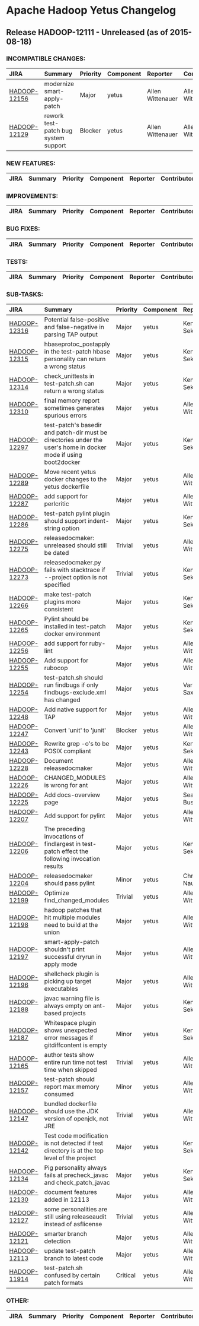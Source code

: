 
<!---
# Licensed to the Apache Software Foundation (ASF) under one
# or more contributor license agreements.  See the NOTICE file
# distributed with this work for additional information
# regarding copyright ownership.  The ASF licenses this file
# to you under the Apache License, Version 2.0 (the
# "License"); you may not use this file except in compliance
# with the License.  You may obtain a copy of the License at
#
#     http://www.apache.org/licenses/LICENSE-2.0
#
# Unless required by applicable law or agreed to in writing, software
# distributed under the License is distributed on an "AS IS" BASIS,
# WITHOUT WARRANTIES OR CONDITIONS OF ANY KIND, either express or implied.
# See the License for the specific language governing permissions and
# limitations under the License.
-->
# Apache Hadoop Yetus Changelog

## Release HADOOP-12111 - Unreleased (as of 2015-08-18)

### INCOMPATIBLE CHANGES:

| JIRA | Summary | Priority | Component | Reporter | Contributor |
|:---- |:---- | :--- |:---- |:---- |:---- |
| [HADOOP-12156](https://issues.apache.org/jira/browse/HADOOP-12156) | modernize smart-apply-patch |  Major | yetus | Allen Wittenauer | Allen Wittenauer |
| [HADOOP-12129](https://issues.apache.org/jira/browse/HADOOP-12129) | rework test-patch bug system support |  Blocker | yetus | Allen Wittenauer | Allen Wittenauer |


### NEW FEATURES:

| JIRA | Summary | Priority | Component | Reporter | Contributor |
|:---- |:---- | :--- |:---- |:---- |:---- |


### IMPROVEMENTS:

| JIRA | Summary | Priority | Component | Reporter | Contributor |
|:---- |:---- | :--- |:---- |:---- |:---- |


### BUG FIXES:

| JIRA | Summary | Priority | Component | Reporter | Contributor |
|:---- |:---- | :--- |:---- |:---- |:---- |


### TESTS:

| JIRA | Summary | Priority | Component | Reporter | Contributor |
|:---- |:---- | :--- |:---- |:---- |:---- |


### SUB-TASKS:

| JIRA | Summary | Priority | Component | Reporter | Contributor |
|:---- |:---- | :--- |:---- |:---- |:---- |
| [HADOOP-12316](https://issues.apache.org/jira/browse/HADOOP-12316) | Potential false-positive and false-negative in parsing TAP output |  Major | yetus | Kengo Seki | Kengo Seki |
| [HADOOP-12315](https://issues.apache.org/jira/browse/HADOOP-12315) | hbaseprotoc\_postapply in the test-patch hbase personality can return a wrong status |  Major | yetus | Kengo Seki | Kengo Seki |
| [HADOOP-12314](https://issues.apache.org/jira/browse/HADOOP-12314) | check\_unittests in test-patch.sh can return a wrong status |  Major | yetus | Kengo Seki | Kengo Seki |
| [HADOOP-12310](https://issues.apache.org/jira/browse/HADOOP-12310) | final memory report sometimes generates spurious errors |  Major | yetus | Allen Wittenauer | Kengo Seki |
| [HADOOP-12297](https://issues.apache.org/jira/browse/HADOOP-12297) | test-patch's basedir and patch-dir must be directories under the user's home in docker mode if using boot2docker |  Major | yetus | Kengo Seki | Kengo Seki |
| [HADOOP-12289](https://issues.apache.org/jira/browse/HADOOP-12289) | Move recent yetus docker changes to the yetus dockerfile |  Major | yetus | Allen Wittenauer | Allen Wittenauer |
| [HADOOP-12287](https://issues.apache.org/jira/browse/HADOOP-12287) | add support for perlcritic |  Major | yetus | Allen Wittenauer | Kengo Seki |
| [HADOOP-12286](https://issues.apache.org/jira/browse/HADOOP-12286) | test-patch pylint plugin should support indent-string option |  Major | yetus | Kengo Seki | Kengo Seki |
| [HADOOP-12275](https://issues.apache.org/jira/browse/HADOOP-12275) | releasedocmaker: unreleased should still be dated |  Trivial | yetus | Allen Wittenauer | Kengo Seki |
| [HADOOP-12273](https://issues.apache.org/jira/browse/HADOOP-12273) | releasedocmaker.py fails with stacktrace if --project option is not specified |  Trivial | yetus | Kengo Seki | Kengo Seki |
| [HADOOP-12266](https://issues.apache.org/jira/browse/HADOOP-12266) | make test-patch plugins more consistent |  Major | yetus | Kengo Seki | Kengo Seki |
| [HADOOP-12265](https://issues.apache.org/jira/browse/HADOOP-12265) | Pylint should be installed in test-patch docker environment |  Major | yetus | Kengo Seki | Kengo Seki |
| [HADOOP-12256](https://issues.apache.org/jira/browse/HADOOP-12256) | add support for ruby-lint |  Major | yetus | Allen Wittenauer | Kengo Seki |
| [HADOOP-12255](https://issues.apache.org/jira/browse/HADOOP-12255) | Add support for rubocop |  Major | yetus | Allen Wittenauer | Kengo Seki |
| [HADOOP-12254](https://issues.apache.org/jira/browse/HADOOP-12254) | test-patch.sh should run findbugs if only findbugs-exclude.xml has changed |  Major | yetus | Varun Saxena | Kengo Seki |
| [HADOOP-12248](https://issues.apache.org/jira/browse/HADOOP-12248) | Add native support for TAP |  Major | yetus | Allen Wittenauer | Allen Wittenauer |
| [HADOOP-12247](https://issues.apache.org/jira/browse/HADOOP-12247) | Convert 'unit' to 'junit' |  Blocker | yetus | Allen Wittenauer | Allen Wittenauer |
| [HADOOP-12243](https://issues.apache.org/jira/browse/HADOOP-12243) | Rewrite grep -o's to be POSIX compliant |  Major | yetus | Kengo Seki | Kengo Seki |
| [HADOOP-12228](https://issues.apache.org/jira/browse/HADOOP-12228) | Document releasedocmaker |  Major | yetus | Allen Wittenauer | Allen Wittenauer |
| [HADOOP-12226](https://issues.apache.org/jira/browse/HADOOP-12226) | CHANGED\_MODULES is wrong for ant |  Major | yetus | Allen Wittenauer | Allen Wittenauer |
| [HADOOP-12225](https://issues.apache.org/jira/browse/HADOOP-12225) | Add docs-overview page |  Major | yetus | Sean Busbey | Sean Busbey |
| [HADOOP-12207](https://issues.apache.org/jira/browse/HADOOP-12207) | Add support for pylint |  Major | yetus | Allen Wittenauer | Kengo Seki |
| [HADOOP-12206](https://issues.apache.org/jira/browse/HADOOP-12206) | The preceding invocations of findlargest in test-patch effect the following invocation results |  Major | yetus | Kengo Seki | Kengo Seki |
| [HADOOP-12204](https://issues.apache.org/jira/browse/HADOOP-12204) | releasedocmaker should pass pylint |  Minor | yetus | Chris Nauroth | Kengo Seki |
| [HADOOP-12199](https://issues.apache.org/jira/browse/HADOOP-12199) | Optimize find\_changed\_modules |  Trivial | yetus | Allen Wittenauer | Kengo Seki |
| [HADOOP-12198](https://issues.apache.org/jira/browse/HADOOP-12198) | hadoop patches that hit multiple modules need to build at the union |  Major | yetus | Allen Wittenauer | Allen Wittenauer |
| [HADOOP-12197](https://issues.apache.org/jira/browse/HADOOP-12197) | smart-apply-patch shouldn't print successful dryrun in apply mode |  Major | yetus | Allen Wittenauer | Kengo Seki |
| [HADOOP-12196](https://issues.apache.org/jira/browse/HADOOP-12196) | shellcheck plugin is picking up target executables |  Major | yetus | Allen Wittenauer | Kengo Seki |
| [HADOOP-12188](https://issues.apache.org/jira/browse/HADOOP-12188) | javac warning file is always empty on ant-based projects |  Major | yetus | Kengo Seki | Kengo Seki |
| [HADOOP-12187](https://issues.apache.org/jira/browse/HADOOP-12187) | Whitespace plugin shows unexpected error messages if gitdiffcontent is empty |  Minor | yetus | Kengo Seki | Kengo Seki |
| [HADOOP-12165](https://issues.apache.org/jira/browse/HADOOP-12165) | author tests show entire run time not test time when skipped |  Trivial | yetus | Allen Wittenauer | Kengo Seki |
| [HADOOP-12157](https://issues.apache.org/jira/browse/HADOOP-12157) | test-patch should report max memory consumed |  Minor | yetus | Allen Wittenauer | Kengo Seki |
| [HADOOP-12147](https://issues.apache.org/jira/browse/HADOOP-12147) | bundled dockerfile should use the JDK version of openjdk, not JRE |  Trivial | yetus | Allen Wittenauer | Allen Wittenauer |
| [HADOOP-12142](https://issues.apache.org/jira/browse/HADOOP-12142) | Test code modification is not detected if test directory is at the top level of the project |  Major | yetus | Kengo Seki | Kengo Seki |
| [HADOOP-12134](https://issues.apache.org/jira/browse/HADOOP-12134) | Pig personality always fails at precheck\_javac and check\_patch\_javac |  Major | yetus | Kengo Seki | Kengo Seki |
| [HADOOP-12130](https://issues.apache.org/jira/browse/HADOOP-12130) | document features added in 12113 |  Major | yetus | Allen Wittenauer | Allen Wittenauer |
| [HADOOP-12127](https://issues.apache.org/jira/browse/HADOOP-12127) | some personalities are still using releaseaudit instead of asflicense |  Trivial | yetus | Allen Wittenauer | Allen Wittenauer |
| [HADOOP-12121](https://issues.apache.org/jira/browse/HADOOP-12121) | smarter branch detection |  Major | yetus | Allen Wittenauer | Allen Wittenauer |
| [HADOOP-12113](https://issues.apache.org/jira/browse/HADOOP-12113) | update test-patch branch to latest code |  Major | yetus | Allen Wittenauer | Allen Wittenauer |
| [HADOOP-11914](https://issues.apache.org/jira/browse/HADOOP-11914) | test-patch.sh confused by certain patch formats |  Critical | yetus | Allen Wittenauer | Kengo Seki |


### OTHER:

| JIRA | Summary | Priority | Component | Reporter | Contributor |
|:---- |:---- | :--- |:---- |:---- |:---- |


